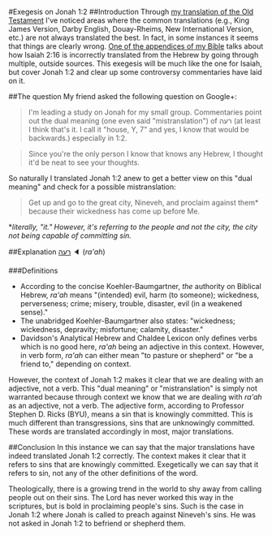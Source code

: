 #Exegesis on Jonah 1:2
##Introduction
Through [my translation of the Old Testament](https://github.com/cgoettel/bible/blob/master/bible.pdf?raw=true) I've noticed areas where the common translations (e.g., King James Version, Darby English, Douay-Rheims, New International Version, etc.) are not always translated the best. In fact, in some instances it seems that things are clearly wrong. [One of the appendices of my Bible](https://github.com/cgoettel/bible/blob/master/Appendix/isaiah.tex) talks about how Isaiah 2:16 is incorrectly translated from the Hebrew by going through multiple, outside sources. This exegesis will be much like the one for Isaiah, but cover Jonah 1:2 and clear up some controversy commentaries have laid on it.

##The question
My friend asked the following question on Google+:
> I'm leading a study on Jonah for my small group. Commentaries point out the dual meaning (one even said "mistranslation") of רעה (at least I think that's it. I call it "house, Y, 7" and yes, I know that would be backwards.) especially in 1:2.

> Since you're the only person I know that knows any Hebrew, I thought it'd be neat to see your thoughts. 

So naturally I translated Jonah 1:2 anew to get a better view on this "dual meaning" and check for a possible mistranslation:
> Get up and go to the great city, Nineveh, and proclaim against them* because their wickedness has come up before Me.

*_literally, "it." However, it's referring to the people and not the city, the city not being capable of committing sin._

##Explanation
[רעה](http://www.forvo.com/word/%D7%A8%D7%A2%D7%94/#he) :speaker: (_ra'ah_)

###Definitions
- According to the concise Koehler-Baumgartner, _the_ authority on Biblical Hebrew, _ra'ah_ means "(intended) evil, harm (to someone); wickedness, perverseness; crime; misery, trouble, disaster, evil (in a weakened sense)."
- The unabridged Koehler-Baumgartner also states: "wickedness; wickedness, depravity; misfortune; calamity, disaster."
- Davidson's Analytical Hebrew and Chaldee Lexicon only defines verbs which is no good here, _ra'ah_ being an adjective in this context. However, in verb form, _ra'ah_ can either mean "to pasture or shepherd" or "be a friend to," depending on context.

However, the context of Jonah 1:2 makes it clear that we are dealing with an adjective, not a verb. This "dual meaning" or "mistranslation" is simply not warranted because through context we know that we are dealing with _ra'ah_ as an adjective, not a verb. The adjective form, according to Professor Stephen D. Ricks (BYU), means a sin that is knowingly committed. This is much different than transgressions, sins that are unknowingly committed. These words are translated accordingly in most, major translations.

##Conclusion
In this instance we can say that the major translations have indeed translated Jonah 1:2 correctly. The context makes it clear that it refers to sins that are knowingly committed. Exegetically we can say that it refers to sin, not any of the other definitions of the word.

Theologically, there is a growing trend in the world to shy away from calling people out on their sins. The Lord has never worked this way in the scriptures, but is bold in proclaiming people's sins. Such is the case in Jonah 1:2 where Jonah is called to preach against Nineveh's sins. He was not asked in Jonah 1:2 to befriend or shepherd them.
